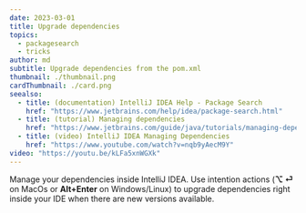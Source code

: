 ```yaml
---
date: 2023-03-01
title: Upgrade dependencies
topics:
  - packagesearch
  - tricks
author: md
subtitle: Upgrade dependencies from the pom.xml
thumbnail: ./thumbnail.png
cardThumbnail: ./card.png
seealso:
  - title: (documentation) IntelliJ IDEA Help - Package Search
    href: "https://www.jetbrains.com/help/idea/package-search.html"
  - title: (tutorial) Managing dependencies
    href: "https://www.jetbrains.com/guide/java/tutorials/managing-dependencies/"
  - title: (video) IntelliJ IDEA Managing Dependencies
    href: "https://www.youtube.com/watch?v=nqb9yAecM9Y"
video: "https://youtu.be/kLFa5xnWGXk"
---
```


Manage your dependencies inside IntelliJ IDEA. Use intention actions (**⌥ ⏎** on MacOs or **Alt+Enter** on Windows/Linux) to upgrade dependencies right inside your IDE when there are new versions available.
